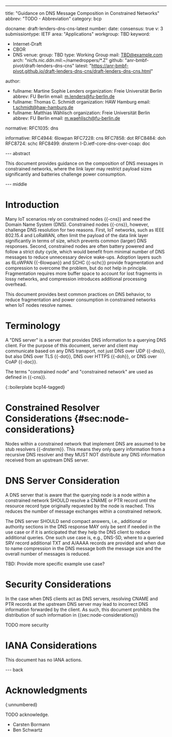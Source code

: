 ---
title: "Guidance on DNS Message Composition in Constrained Networks"
abbrev: "TODO - Abbreviation"
category: bcp

docname: draft-lenders-dns-cns-latest
number:
date:
consensus: true
v: 3
submissiontype: IETF
area: "Applications"
workgroup: TBD
keyword:
 - Internet-Draft
 - CBOR
 - DNS
venue:
  group: TBD
  type: Working Group
  mail: TBD@example.com
  arch: "nicfs.nic.ddn.mil:~/namedroppers/*.Z"
  github: "anr-bmbf-pivot/draft-lenders-dns-cns"
  latest: "https://anr-bmbf-pivot.github.io/draft-lenders-dns-cns/draft-lenders-dns-cns.html"

author:
 -  fullname: Martine Sophie Lenders
    organization: Freie Universität Berlin
    abbrev: FU Berlin
    email: m.lenders@fu-berlin.de
 -  fullname: Thomas C. Schmidt
    organization: HAW Hamburg
    email: t.schmidt@haw-hamburg.de
 -  fullname: Matthias Wählisch
    organization: Freie Universität Berlin
    abbrev: FU Berlin
    email: m.waehlisch@fu-berlin.de

normative:
  RFC1035: dns

informative:
  RFC4944: 6lowpan
  RFC7228: cns
  RFC7858: dot
  RFC8484: doh
  RFC8724: schc
  RFC8499: dnsterm
  I-D.ietf-core-dns-over-coap: doc

--- abstract

This document provides guidance on the composition of DNS messages in
constrained networks, where the link layer may restrict payload sizes
significantly and batteries challenge power consumption.

--- middle

# Introduction

Many IoT scenarios rely on constrained nodes {{-cns}} and need the Domain
Name System (DNS).  Constrained nodes {{-cns}}, however, challenge DNS
resolution for two reasons. First, IoT networks, such as IEEE 802.15.4 and
LoRaWAN, often limit the payload of the data link layer significantly in
terms of size, which prevents common (larger) DNS responses.  Second,
constrained nodes are often battery powered and follow a strict duty cycle,
which would benefit from minimal number of DNS messages to reduce
unnecessary device wake-ups.  Adoption layers such as 6LoWPAN {{-6lowpan}}
and SCHC {{-schc}} provide fragmentation and compression to overcome the
problem, but do not help in principle. Fragmentation requires more buffer
space to account for lost fragments in lossy networks, and compression
introduces additional processing overhead.

This document provides best common practices on DNS behavior, to reduce
fragmentation and power consumption in constrained networks when IoT nodes
resolve names.


# Terminology

A "DNS server" is a server that provides DNS information to a querying DNS
client.  For the purpose of this document, server and client may
communicate based on any DNS transport, not just DNS over UDP {{-dns}}, but
also DNS over TLS {{-dot}}, DNS over HTTPS {{-doh}}, or DNS over CoAP
{{-doc}}.

The terms "constrained node" and "constrained network" are used as defined in {{-cns}}.

{::boilerplate bcp14-tagged}

# Constrained Resolver Considerations {#sec:node-considerations}

Nodes within a constrained network that implement DNS are assumed to be
stub resolvers {{-dnsterm}}.  This means they only query information from a
recursive DNS resolver and they MUST NOT distribute any DNS information
received from an upstream DNS server.

# DNS Server Consideration

A DNS server that is aware that the querying node is a node within a
constrained network SHOULD resolve a CNAME or PTR record until the resource
record type originally requested by the node is reached.
This reduces the number of message exchanges within a constrained network.

The DNS server SHOULD send compact answers, i.e., additional or authority sections in the DNS
response MAY only be sent if needed in the use case or if it is anticipated that they help
the DNS client to reduce additional queries.
One such use case is, e.g., DNS-SD, where to a queried SRV record additional TXT and A/AAAA
records are provided and when due to name compression in the DNS message both the
message size and the overall number of messages is reduced.

TBD: Provide more specific example use case?


# Security Considerations

In the case when DNS clients act as DNS servers, resolving CNAME and PTR
records at the upstream DNS server may lead to incorrect DNS information
forwarded by the client.  As such, this document prohibits the distribution
of such information in {{sec:node-considerations}}

TODO more security


# IANA Considerations

This document has no IANA actions.


--- back

# Acknowledgments
{:unnumbered}

TODO acknowledge.

- Carsten Bormann
- Ben Schwartz
